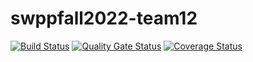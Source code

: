 # swppfall2022-team12
[![Build Status](https://app.travis-ci.com/swsnu/swppfall2022-team12.svg?branch=backend&kill_cache=1)](https://app.travis-ci.com/swsnu/swppfall2022-team12)
[![Quality Gate Status](https://sonarcloud.io/api/project_badges/measure?project=swsnu_swppfall2022-team12&metric=alert_status&kill_cache=1)](https://sonarcloud.io/dashboard?id=swsnu_swppfall2022-team12)
[![Coverage Status](https://coveralls.io/repos/github/swsnu/swppfall2022-team12/badge.svg?branch=main&kill_cache=1)](https://coveralls.io/github/swsnu/swppfall2022-team12?branch=main)
